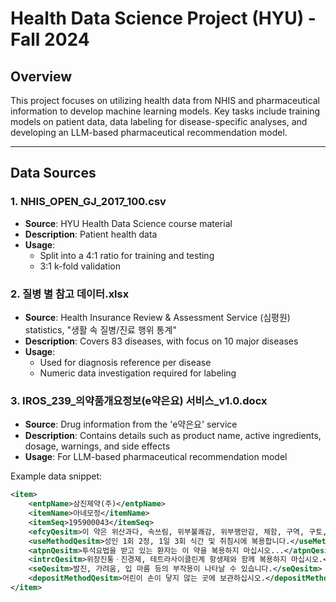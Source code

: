 # Health Data Science Project (HYU) - Fall 2024

## Overview
This project focuses on utilizing health data from NHIS and pharmaceutical information to develop machine learning models. Key tasks include training models on patient data, data labeling for disease-specific analyses, and developing an LLM-based pharmaceutical recommendation model.

---

## Data Sources

### 1. NHIS_OPEN_GJ_2017_100.csv
- **Source**: HYU Health Data Science course material
- **Description**: Patient health data
- **Usage**:
  - Split into a 4:1 ratio for training and testing
  - 3:1 k-fold validation

### 2. 질병 별 참고 데이터.xlsx
- **Source**: Health Insurance Review & Assessment Service (심평원) statistics, "생활 속 질병/진료 행위 통계"
- **Description**: Covers 83 diseases, with focus on 10 major diseases
- **Usage**:
  - Used for diagnosis reference per disease
  - Numeric data investigation required for labeling

### 3. IROS_239_의약품개요정보(e약은요) 서비스_v1.0.docx
- **Source**: Drug information from the 'e약은요' service
- **Description**: Contains details such as product name, active ingredients, dosage, warnings, and side effects
- **Usage**: For LLM-based pharmaceutical recommendation model

Example data snippet:
```xml
<item>
    <entpName>삼진제약(주)</entpName>
    <itemName>아네모정</itemName>
    <itemSeq>195900043</itemSeq>
    <efcyQesitm>이 약은 위산과다, 속쓰림, 위부불쾌감, 위부팽만감, 체함, 구역, 구토, 위통, 신트림에 사용합니다.</efcyQesitm>
    <useMethodQesitm>성인 1회 2정, 1일 3회 식간 및 취침시에 복용합니다.</useMethodQesitm>
    <atpnQesitm>투석요법을 받고 있는 환자는 이 약을 복용하지 마십시오...</atpnQesitm>
    <intrcQesitm>위장진통ㆍ진경제, 테트라사이클린계 항생제와 함께 복용하지 마십시오.</intrcQesitm>
    <seQesitm>발진, 가려움, 입 마름 등의 부작용이 나타날 수 있습니다.</seQesitm>
    <depositMethodQesitm>어린이 손이 닿지 않는 곳에 보관하십시오.</depositMethodQesitm>
</item>
